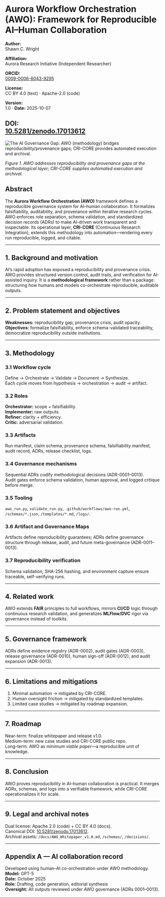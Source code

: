 # Aurora Workflow Orchestration (AWO): Framework for Reproducible AI–Human Collaboration
**Author:**  
Shawn C. Wright  

**Affiliation:**  
Aurora Research Initiative (Independent Researcher)  

**ORCID:**  
[0009-0006-6043-9295](https://orcid.org/0009-0006-6043-9295)  

**License:**  
CC BY 4.0 (text) · Apache-2.0 (code)  

**Version:**  
1.0 · **Date:** 2025-10-07  

**DOI:**   
[10.5281/zenodo.17013612](https://doi.org/10.5281/zenodo.17013612)
---
<picture>
  <source type="image/svg+xml" srcset="../figures/AI_Governance_Gap_Diagram.svg">
  <img src="../figures/AI_Governance_Gap_Diagram.png" alt="The AI Governance Gap: AWO (methodology) bridges reproducibility/provenance gaps; CRI-CORE provides automated execution and archival.">
</picture>

*Figure 1. AWO addresses reproducibility and provenance gaps at the methodological layer; CRI-CORE supplies automated execution and archival.*   

## Abstract

The **Aurora Workflow Orchestration (AWO)** framework defines a reproducible governance system for AI–human collaboration. It formalizes falsifiability, auditability, and provenance within iterative research cycles. AWO enforces role separation, schema validation, and standardized decision records (ADRs) to make AI-driven work transparent and inspectable. Its operational layer, **CRI-CORE** (Continuous Research Integration), extends this methodology into automation—rendering every run reproducible, logged, and citable.

---

## 1. Background and motivation

AI’s rapid adoption has exposed a reproducibility and provenance crisis. AWO provides structured version control, audit trails, and verification for AI-assisted inquiry. It is a **methodological framework** rather than a package: structuring how humans and models co-orchestrate reproducible, auditable outputs.

---

## 2. Problem statement and objectives

**Weaknesses:** reproducibility gap, provenance crisis, audit opacity.  
**Objectives:** formalize falsifiability, enforce schema-validated traceability, democratize reproducibility outside institutions.

---

## 3. Methodology

### 3.1 Workflow cycle

Define → Orchestrate → Validate → Document → Synthesize.  
Each cycle moves from hypothesis → orchestration → audit → artifact.

### 3.2 Roles

**Orchestrator:** scope + falsifiability.  
**Implementer:** raw outputs.  
**Refiner:** clarity + efficiency.  
**Critic:** adversarial validation.

### 3.3 Artifacts

Run manifest, claim schema, provenance schema, falsifiability manifest, audit record, ADRs, release checklist, logs.

### 3.4 Governance mechanisms

Sequential ADRs codify methodological decisions (ADR-0001–0013).  
Audit gates enforce schema validation, human approval, and logged critique before merge.

### 3.5 Tooling

`awo_run.py`, `validate_run.py`, `.github/workflows/awo-run.yml`, `/schemas/*.json`, `/templates/*.md`, `/logs/`.

### 3.6 Artifact and Governance Maps

Artifacts define reproducibility guarantees; ADRs define governance structure through release, audit, and future meta-governance (ADR-0011–0013).

### 3.7 Reproducibility verification

Schema validation, SHA-256 hashing, and environment capture ensure traceable, self-verifying runs.

---

## 4. Related work

AWO extends **FAIR** principles to full workflows, mirrors **CI/CD** logic through continuous research validation, and generalizes **MLFlow/DVC** rigor via governance instead of toolkits.

---

## 5. Governance framework

ADRs define evidence registry (ADR-0002), audit gates (ADR-0003), release governance (ADR-0010), human sign-off (ADR-0012), and audit expansion (ADR-0013).

---

## 6. Limitations and mitigations

1. Minimal automation → mitigated by CRI-CORE.  
2. Human oversight friction → mitigated by standardized templates.  
3. Limited case studies → mitigated by roadmap expansion.

---

## 7. Roadmap

Near-term: finalize whitepaper and release v1.0.  
Medium-term: new case studies and CRI-CORE public repo.  
Long-term: AWO as *minimum viable paper*—a reproducible unit of knowledge.

---

## 8. Conclusion

AWO proves reproducibility in AI–human collaboration is practical. It merges ADRs, schemas, and logs into a verifiable framework, while CRI-CORE operationalizes it for scale.

---

## 9. Legal and archival notes

Dual license: Apache 2.0 (code) + CC BY 4.0 (docs).  
Canonical DOI: [10.5281/zenodo.17013612](https://doi.org/10.5281/zenodo.17013612).  
Archival assets: `/docs/AWO_Whitepaper_v1.0.md`, `/schemas/`, `/decisions/`.

---

## Appendix A — AI collaboration record

Developed using human–AI co-orchestration under AWO methodology.  
**Model:** GPT-5  
**Date:** October 2025  
**Role:** Drafting, code generation, editorial synthesis  
**Oversight:** All outputs reviewed under AWO governance (ADRs 0001–0013).

